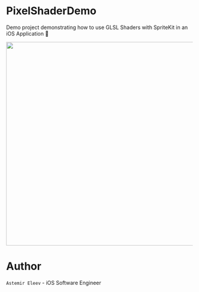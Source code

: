 # PixelShaderDemo
Demo project demonstrating how to use GLSL Shaders with SpriteKit in an iOS Application 👾


<img src="https://user-images.githubusercontent.com/5098753/29778260-6ae1f4a0-8c17-11e7-8318-7cb1c17ccb96.gif" width="550">


# Author
`Astemir Eleev` - iOS Software Engineer
